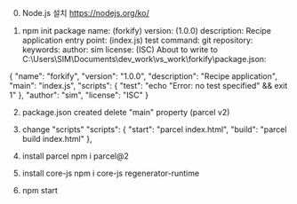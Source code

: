0. Node.js 설치
  https://nodejs.org/ko/

1. npm init
  package name: (forkify)
  version: (1.0.0)
  description: Recipe application
  entry point: (index.js)
  test command:
  git repository:
  keywords:
  author: sim
  license: (ISC)
  About to write to C:\Users\SIM\Documents\dev_work\vs_work\forkify\package.json:

  {
    "name": "forkify",
    "version": "1.0.0",
    "description": "Recipe application",
    "main": "index.js",
    "scripts": {
      "test": "echo \"Error: no test specified\" && exit 1"
    },
    "author": "sim",
    "license": "ISC"
  }

2. package.json created
  delete "main" property (parcel v2)

3. change "scripts"
  "scripts": {
    "start": "parcel index.html",
    "build": "parcel build index.html"
  },
  
4. install parcel
  npm i parcel@2

5. install core-js
  npm i core-js regenerator-runtime

6. npm start

